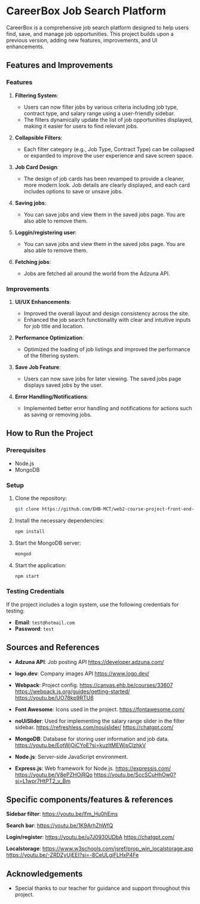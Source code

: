 # CareerBox Job Search Platform

CareerBox is a comprehensive job search platform designed to help users find, save, and manage job opportunities. This project builds upon a previous version, adding new features, improvements, and UI enhancements.

## Features and Improvements

### Features
1. **Filtering System**: 
   - Users can now filter jobs by various criteria including job type, contract type, and salary range using a user-friendly sidebar.
   - The filters dynamically update the list of job opportunities displayed, making it easier for users to find relevant jobs.

2. **Collapsible Filters**:
   - Each filter category (e.g., Job Type, Contract Type) can be collapsed or expanded to improve the user experience and save screen space.

3. **Job Card Design**:
   - The design of job cards has been revamped to provide a cleaner, more modern look. Job details are clearly displayed, and each card includes options to save or unsave jobs.

4. **Saving jobs**:
   - You can save jobs and view them in the saved jobs page. You are also able to remove them.
     
5. **Loggin/registering user**:
   - You can save jobs and view them in the saved jobs page. You are also able to remove them.
     
6. **Fetching jobs**:
   - Jobs are fetched all around the world from the Adzuna API.
   
### Improvements
1. **UI/UX Enhancements**:
   - Improved the overall layout and design consistency across the site.
   - Enhanced the job search functionality with clear and intuitive inputs for job title and location.

2. **Performance Optimization**:
   - Optimized the loading of job listings and improved the performance of the filtering system.

3. **Save Job Feature**:
   - Users can now save jobs for later viewing. The saved jobs page displays saved jobs by the user.

4. **Error Handling/Notifications**:
   - Implemented better error handling and notifications for actions such as saving or removing jobs.

## How to Run the Project

### Prerequisites
- Node.js
- MongoDB

### Setup
1. Clone the repository:
    ```bash
    git clone https://github.com/EHB-MCT/web2-course-project-front-end-Zani10.git
    ```

2. Install the necessary dependencies:
    ```bash
    npm install
    ```

3. Start the MongoDB server:
    ```bash
    mongod
    ```

4. Start the application:
    ```bash
    npm start
    ```

### Testing Credentials
If the project includes a login system, use the following credentials for testing:
- **Email**: `test@hotmail.com`
- **Password**: `test`

## Sources and References
- **Adzuna API**: Job posting API
  https://developer.adzuna.com/
  
- **logo.dev**: Company images API
  https://www.logo.dev/
  
- **Webpack**: Project config.
  https://canvas.ehb.be/courses/33607
  https://webpack.js.org/guides/getting-started/
  https://youtu.be/UO78kp9RTU8
  
- **Font Awesome**: Icons used in the project.
  https://fontawesome.com/
  
- **noUiSlider**: Used for implementing the salary range slider in the filter sidebar.
  https://refreshless.com/nouislider/
  https://chatgpt.com/
  
- **MongoDB**: Database for storing user information and job data.
  https://youtu.be/EotWjOiCYoE?si=kuzltMEWjsClzhkV
  
- **Node.js**: Server-side JavaScript environment.
  
- **Express.js**: Web framework for Node.js.
  https://expressjs.com/
  https://youtu.be/V8ePZHOjRQo
  https://youtu.be/SccSCuHhOw0?si=L1wpr7HtPT2_v_Bm

## Specific components/features & references
**Sidebar filter**: 
https://youtu.be/lfm_Hu0hEms

**Search bar**:
https://youtu.be/1K9ArhZhWfQ

**Login/register**:
https://youtu.be/u7J0930UDbA
https://chatgpt.com/

**Localstorage**:
https://www.w3schools.com/jsref/prop_win_localstorage.asp
https://youtu.be/-ZRDZyUjEEI?si=-8CeULgiFLHxP4Fe


## Acknowledgements
- Special thanks to our teacher for guidance and support throughout this project.

